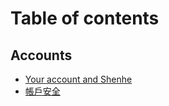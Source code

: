 # Table of contents

## Accounts

* [Your account and Shenhe](README.md)
* [帳戶安全](accounts/zhang-hu-an-quan.md)
